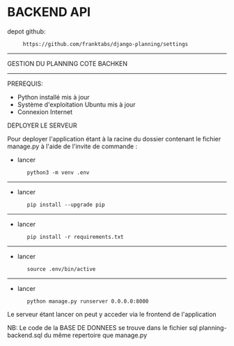 
# BACKEND API

depot github: 

         https://github.com/franktabs/django-planning/settings

-------------------------------------------------------
GESTION DU PLANNING COTE BACHKEN
_______________________________________________________

PREREQUIS:

- Python installé mis à jour
- Système d'exploitation Ubuntu mis à jour
- Connexion Internet

DEPLOYER LE SERVEUR

Pour deployer l'application étant à la racine du dossier contenant le fichier manage.py à l'aide de l'invite de commande : 


- lancer 

         python3 -m venv .env 
_______________________________________________________
- lancer  

         pip install --upgrade pip 
_______________________________________________________
- lancer 

         pip install -r requirements.txt
_______________________________________________________
- lancer 

         source .env/bin/active 
_______________________________________________________
- lancer 

         python manage.py runserver 0.0.0.0:8000 


Le serveur étant lancer on peut y acceder via le frontend de l'application

NB: Le code de la BASE DE DONNEES se trouve dans le fichier sql planning-backend.sql du même repertoire que manage.py
